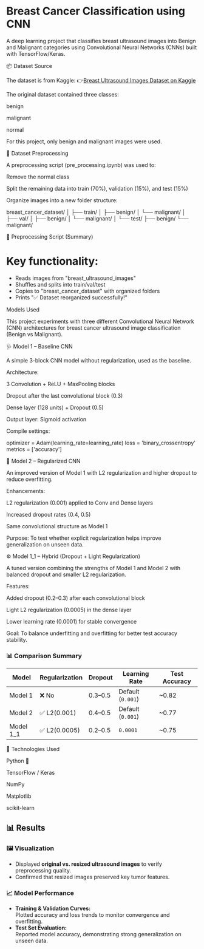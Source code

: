 # Breast Cancer Classification using CNN

A deep learning project that classifies breast ultrasound images into Benign and Malignant categories using Convolutional Neural Networks (CNNs) built with TensorFlow/Keras.

📦 Dataset
Source

The dataset is from Kaggle:
👉[Breast Ultrasound Images Dataset on Kaggle](https://www.kaggle.com/datasets/aryashah2k/breast-ultrasound-images-dataset?utm_source=chatgpt.com)


The original dataset contained three classes:

benign

malignant

normal

For this project, only benign and malignant images were used.

🧹 Dataset Preprocessing

A preprocessing script (pre_processing.ipynb) was used to:

Remove the normal class

Split the remaining data into train (70%), validation (15%), and test (15%)

Organize images into a new folder structure:

breast_cancer_dataset/
│
├── train/
│   ├── benign/
│   └── malignant/
│
├── val/
│   ├── benign/
│   └── malignant/
│
└── test/
    ├── benign/
    └── malignant/

📜 Preprocessing Script (Summary)
# Key functionality:
- Reads images from "breast_ultrasound_images"
- Shuffles and splits into train/val/test
- Copies to "breast_cancer_dataset" with organized folders
- Prints "✅ Dataset reorganized successfully!"

Models Used

This project experiments with three different Convolutional Neural Network (CNN) architectures for breast cancer ultrasound image classification (Benign vs Malignant).

🩺 Model 1 – Baseline CNN

A simple 3-block CNN model without regularization, used as the baseline.

Architecture:

3 Convolution + ReLU + MaxPooling blocks

Dropout after the last convolutional block (0.3)

Dense layer (128 units) + Dropout (0.5)

Output layer: Sigmoid activation

Compile settings:

optimizer = Adam(learning_rate=learning_rate)
loss = 'binary_crossentropy'
metrics = ['accuracy']

🧩 Model 2 – Regularized CNN

An improved version of Model 1 with L2 regularization and higher dropout to reduce overfitting.

Enhancements:

L2 regularization (0.001) applied to Conv and Dense layers

Increased dropout rates (0.4, 0.5)

Same convolutional structure as Model 1

Purpose:
To test whether explicit regularization helps improve generalization on unseen data.

⚙️ Model 1_1 – Hybrid (Dropout + Light Regularization)

A tuned version combining the strengths of Model 1 and Model 2 with balanced dropout and smaller L2 regularization.

Features:

Added dropout (0.2–0.3) after each convolutional block

Light L2 regularization (0.0005) in the dense layer

Lower learning rate (0.0001) for stable convergence

Goal:
To balance underfitting and overfitting for better test accuracy stability.

### 📊 Comparison Summary

| Model     | Regularization | Dropout | Learning Rate     | Test Accuracy |
|------------|----------------|----------|-------------------|----------------|
| Model 1   | ❌ No            | 0.3–0.5  | Default (`0.001`) | ~0.82 |
| Model 2   | ✅ L2(0.001)     | 0.4–0.5  | Default (`0.001`) | ~0.77 |
| Model 1_1 | ✅ L2(0.0005)    | 0.2–0.5  | `0.0001`          | ~0.75 |

🧩 Technologies Used

Python 🐍

TensorFlow / Keras

NumPy

Matplotlib

scikit-learn

## 📊 Results

### 🖼️ Visualization
- Displayed **original vs. resized ultrasound images** to verify preprocessing quality.  
- Confirmed that resized images preserved key tumor features.

### 📈 Model Performance
- **Training & Validation Curves:**  
  Plotted accuracy and loss trends to monitor convergence and overfitting.  
- **Test Set Evaluation:**  
  Reported model accuracy, demonstrating strong generalization on unseen data.
  
